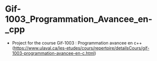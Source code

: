 # Gif-1003_Programmation_Avancee_en-_cpp


* Project for the course Gif-1003 : Programmation avancee en c++ (https://www.ulaval.ca/les-etudes/cours/repertoire/detailsCours/gif-1003-programmation-avancee-en-c.html)
